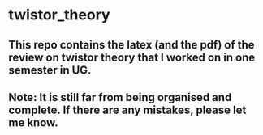 # twistor_theory

## This repo contains the latex (and the pdf) of the review on twistor theory that I worked on in one semester in UG. 

## Note: It is still far from being organised and complete. If there are any mistakes, please let me know. 



